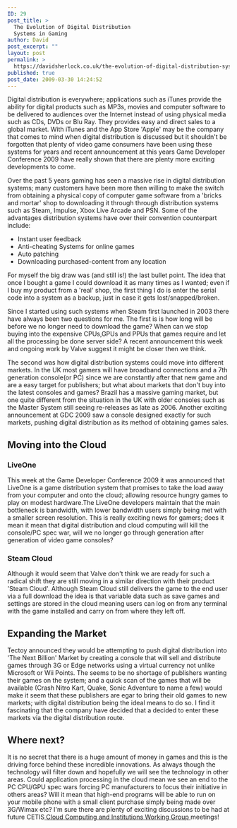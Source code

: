 ```yaml
---
ID: 29
post_title: >
  The Evolution of Digital Distribution
  Systems in Gaming
author: David
post_excerpt: ""
layout: post
permalink: >
  https://davidsherlock.co.uk/the-evolution-of-digital-distribution-systems-in-gaming/
published: true
post_date: 2009-03-30 14:24:52
---
```

Digital distribution is everywhere; applications such as iTunes provide the ability for digital products such as MP3s, movies and computer software to be delivered to audiences over the Internet instead of using physical media such as CDs, DVDs or Blu Ray. They provides easy and direct sales to a global market. With iTunes and the App Store 'Apple' may be the company that comes to mind when digital distribution is discussed but it shouldn't be forgotten that plenty of video game consumers have been using these systems for years and recent announcement at this years Game Developer Conference 2009 have really shown that there are plenty more exciting developments to come. 

Over the past 5 years gaming has seen a massive rise in digital distribution systems; many customers have been more then willing to make the switch from obtaining a physical copy of computer game software from a 'bricks and mortar' shop to downloading it through through distribution systems such as Steam, Impulse, Xbox Live Arcade and PSN.  Some of the advantages distribution systems have over their convention counterpart include:

<ul>
        <li>Instant user feedback </li>
        <li>Anti-cheating Systems for online games </li>
        <li>Auto patching </li>
	<li>Downloading  purchased-content from any location </li>
</ul>


For myself the big draw was (and still is!) the last bullet point. The idea that once I bought a game I could download it as many times as I wanted; even if I buy my product from a 'real' shop, the first thing I do is enter the serial code into a system as a backup, just in case it gets lost/snapped/broken. 

Since I started using such systems when Steam first launched in 2003 there have always been two questions for me. The first is is how long will be before we no longer need to download the game? When can we stop buying into the expensive CPUs,GPUs and PPUs that games require and let all the processing be done server side? A recent announcement this week and ongoing work by Valve suggest it might be closer then we think. 

The second was how digital distribution systems could move into different markets. In the UK most gamers will have broadband connections and a 7th generation console(or PC) since we are constantly after that new game and are a easy target for publishers; but what about markets that don't buy into the latest consoles and games? Brazil has a massive gaming market, but one quite different from the situation in the UK with older consoles such as the Master System still seeing re-releases as late as 2006. Another exciting announcement at GDC 2009 saw a console designed exactly for such markets, pushing digital distribution as its method of obtaining games sales.

<h2> Moving into the Cloud </h2> 
<h3>LiveOne</h3>
This week at the Game Developer Conference 2009 it was announced that LiveOne is a game distribution system that promises to take the load away from your computer and onto the cloud; allowing resource hungry games to play on modest hardware.The LiveOne developers maintain that the main bottleneck is bandwidth, with lower bandwidth users simply being met with a smaller screen resolution.  This is really exciting news for gamers; does it mean it mean that digital distribution and cloud computing will kill the console/PC spec war, will we no longer go through generation after generation of video game consoles?

<h3>Steam Cloud</h3>
Although it would seem that Valve don't think we are ready for such a radical shift they are still moving in a similar direction with their product 'Steam Cloud'.  Although Steam Cloud still delivers the game to the end user via a full download  the idea is that variable data such as save games and settings are stored in the cloud meaning users can log on from any terminal with the game installed and carry on from where they left off.

<h2>Expanding the Market </h2> 
Tectoy announced they would be attempting to push digital distribution into 'The Next Billion' Market by creating a console that will sell and distribute games through 3G or Edge networks using a virtual currency not unlike Microsoft or Wii Points. The seems to be no shortage of publishers wanting their games on the system; and a quick scan of the games that will be available (Crash Nitro Kart, Quake, Sonic Adventure to name a few) would make it seem that these publishers are egar to bring their old games to new markets; with digital distribution being the ideal means to do so. I find it fascinating that the company have decided that a decided to enter these markets via the digital distribution route.

<h2>Where next?</h2>
It is no secret that there is a huge amount of money in games and this is the driving force behind these incredible innovations. As always though the technology will filter down and hopefully we will see the technology in other areas.  Could application processing in the cloud mean we see an end to the PC CPU/GPU spec wars forcing PC manufacturers to focus their initiative in others    areas? Will it mean that high-end programs will be able to run on your mobile phone with a small client purchase simply being made over 3G/Wimax etc? I'm sure there are plenty of exciting discussions to be had at future CETIS<a href="http://wiki.cetis.ac.uk/Cloud_Computing_and_Institutions_Working_Group"> Cloud Computing and Institutions Working Group </a> meetings!